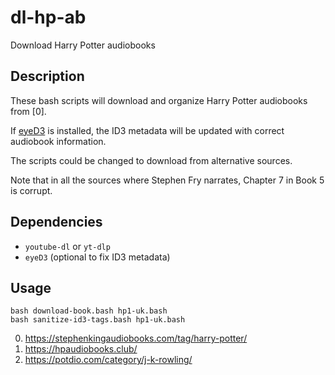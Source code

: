 # dl-hp-ab
Download Harry Potter audiobooks

## Description

These bash scripts will download and organize Harry Potter audiobooks from [0].

If [eyeD3](https://eyed3.readthedocs.io/en/latest/) is installed, the ID3 metadata will be updated with correct audiobook information.

The scripts could be changed to download from alternative sources.

Note that in all the sources where Stephen Fry narrates, Chapter 7 in Book 5 is corrupt.

## Dependencies

* `youtube-dl` or `yt-dlp`
* `eyeD3` (optional to fix ID3 metadata)

## Usage

```
bash download-book.bash hp1-uk.bash
bash sanitize-id3-tags.bash hp1-uk.bash
```

0. https://stephenkingaudiobooks.com/tag/harry-potter/
0. https://hpaudiobooks.club/
0. https://potdio.com/category/j-k-rowling/
